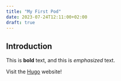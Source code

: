 ```yaml
---
title: "My First Pod"
date: 2023-07-24T12:11:00+02:00
draft: true
---
```

## Introduction

This is **bold** text, and this is *emphasized* text.

Visit the [Hugo](https://gohugo.io) website!
